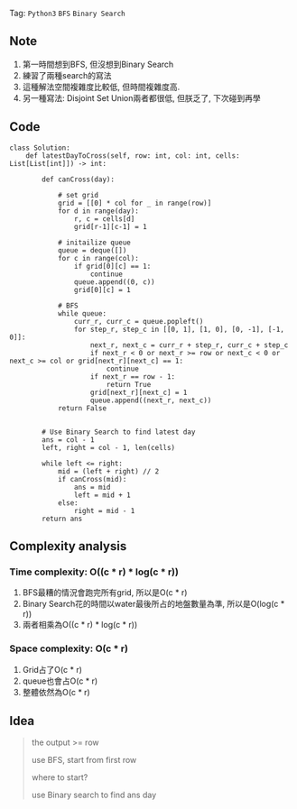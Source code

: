 Tag: `Python3` `BFS` `Binary Search`
## Note
1. 第一時間想到BFS, 但沒想到Binary Search
2. 練習了兩種search的寫法
3. 這種解法空間複雜度比較低, 但時間複雜度高.
4. 另一種寫法: Disjoint Set Union兩者都很低, 但朕乏了, 下次碰到再學

## Code
    class Solution:
        def latestDayToCross(self, row: int, col: int, cells: List[List[int]]) -> int:
            
            def canCross(day):
    
                # set grid
                grid = [[0] * col for _ in range(row)]
                for d in range(day):
                    r, c = cells[d]
                    grid[r-1][c-1] = 1
                
                # initailize queue
                queue = deque([])
                for c in range(col):
                    if grid[0][c] == 1:
                        continue
                    queue.append((0, c))
                    grid[0][c] = 1
    
                # BFS
                while queue:
                    curr_r, curr_c = queue.popleft() 
                    for step_r, step_c in [[0, 1], [1, 0], [0, -1], [-1, 0]]:
                        next_r, next_c = curr_r + step_r, curr_c + step_c
                        if next_r < 0 or next_r >= row or next_c < 0 or next_c >= col or grid[next_r][next_c] == 1:
                            continue
                        if next_r == row - 1:
                            return True
                        grid[next_r][next_c] = 1
                        queue.append((next_r, next_c))
                return False
    
    
            # Use Binary Search to find latest day
            ans = col - 1
            left, right = col - 1, len(cells)
            
            while left <= right:
                mid = (left + right) // 2
                if canCross(mid):
                    ans = mid
                    left = mid + 1
                else:
                    right = mid - 1
            return ans
    


## Complexity analysis
### Time complexity: O((c * r) * log(c * r))
1. BFS最糟的情況會跑完所有grid, 所以是O(c * r)
2. Binary Search花的時間以water最後所占的地盤數量為準, 所以是O(log(c * r))
3. 兩者相乘為O((c * r) * log(c * r))

### Space complexity: O(c * r)
1. Grid占了O(c * r)
2. queue也會占O(c * r)
3. 整體依然為O(c * r)

## Idea
> the output >= row
> 
> use BFS, start from first row
> 
> where to start?
> 
> use Binary search to find ans day
